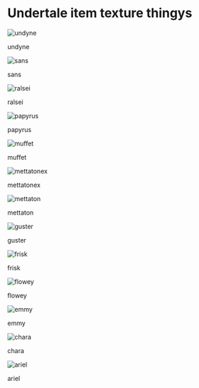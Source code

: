 # Undertale item texture thingys
            

![undyne](https://github.com/user-attachments/assets/5969884d-d4ba-46fc-9f3b-060614ad539b)

undyne

![sans](https://github.com/user-attachments/assets/6b0618a5-0136-4e35-88cb-be22dce97bf5)

sans

![ralsei](https://github.com/user-attachments/assets/b3931561-642c-4662-bc8c-651c7136b5c9)

ralsei

![papyrus](https://github.com/user-attachments/assets/a3de117d-3d48-4e18-b551-0903199cf271)

papyrus

![muffet](https://github.com/user-attachments/assets/6227c59e-3e1e-43e2-af85-15948d37e263)

muffet

![mettatonex](https://github.com/user-attachments/assets/1fa68346-ec51-498d-a7dc-7f80ec9bfe1a)

mettatonex

![mettaton](https://github.com/user-attachments/assets/7f87f576-dab1-498a-9f07-81aec0e1f301)

mettaton

![guster](https://github.com/user-attachments/assets/66b168a9-c2d1-4416-8a6d-1a6652232076)

guster

![frisk](https://github.com/user-attachments/assets/21222dd2-375c-44f7-bca0-6601dcd1a1f0)

frisk

![flowey](https://github.com/user-attachments/assets/ca7da2b6-0950-4578-b56d-b5faf270831a)

flowey

![emmy](https://github.com/user-attachments/assets/9a816585-ed81-4964-ac22-0139bc5b2a1f)

emmy

![chara](https://github.com/user-attachments/assets/e8f455fa-d967-42e5-9337-6eb55fd442d8)

chara

![ariel](https://github.com/user-attachments/assets/eff10839-10b9-4c40-b677-c900e7b7eb47)

ariel
